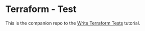 # Terraform - Test

This is the companion repo to the [Write Terraform Tests](https://developer.hashicorp.com/terraform/language/tests) tutorial.
